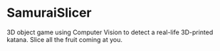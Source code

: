 # SamuraiSlicer
3D object game using Computer Vision to detect a real-life 3D-printed katana.
Slice all the fruit coming at you.
